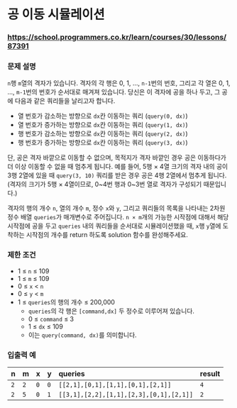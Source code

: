 # 공 이동 시뮬레이션

### https://school.programmers.co.kr/learn/courses/30/lessons/87391

### 문제 설명

`n`행 `m`열의 격자가 있습니다. 격자의 각 행은 0, 1, ..., `n-1`번의 번호, 그리고 각 열은 0, 1, ..., `m-1`번의 번호가 순서대로 매겨져 있습니다. 당신은 이 격자에 공을 하나 두고, 그 공에 다음과 같은 쿼리들을 날리고자 합니다.

-   열 번호가 감소하는 방향으로 `dx`칸 이동하는 쿼리 (`query(0, dx)`)
-   열 번호가 증가하는 방향으로 `dx`칸 이동하는 쿼리 (`query(1, dx)`)
-   행 번호가 감소하는 방향으로 `dx`칸 이동하는 쿼리 (`query(2, dx)`)
-   행 번호가 증가하는 방향으로 `dx`칸 이동하는 쿼리 (`query(3, dx)`)

단, 공은 격자 바깥으로 이동할 수 없으며, 목적지가 격자 바깥인 경우 공은 이동하다가 더 이상 이동할 수 없을 때 멈추게 됩니다. 예를 들어, 5행 × 4열 크기의 격자 내의 공이 3행 2열에 있을 때 `query(3, 10)` 쿼리를 받은 경우 공은 4행 2열에서 멈추게 됩니다. (격자의 크기가 5행 × 4열이므로, 0~4번 행과 0~3번 열로 격자가 구성되기 때문입니다.)

격자의 행의 개수 `n`, 열의 개수 `m`, 정수 `x`와 `y`, 그리고 쿼리들의 목록을 나타내는 2차원 정수 배열 `queries`가 매개변수로 주어집니다. `n × m`개의 가능한 시작점에 대해서 해당 시작점에 공을 두고 `queries` 내의 쿼리들을 순서대로 시뮬레이션했을 때, `x`행 `y`열에 도착하는 시작점의 개수를 return 하도록 solution 함수를 완성해주세요.

### 제한 조건

-   1 ≤ `n` ≤ 109
-   1 ≤ `m` ≤ 109
-   0 ≤ `x` < `n`
-   0 ≤ `y` < `m`
-   1 ≤ `queries`의 행의 개수 ≤ 200,000
    -   `queries`의 각 행은 `[command,dx]` 두 정수로 이루어져 있습니다.
    -   0 ≤ `command` ≤ 3
    -   1 ≤ `dx` ≤ 109
    -   이는 `query(command, dx)`를 의미합니다.

### 입출력 예

| n   | m   | x   | y   | queries                                 | result |
| :-- | :-- | :-- | :-- | :-------------------------------------- | :----- |
| `2` | `2` | `0` | `0` | `[[2,1],[0,1],[1,1],[0,1],[2,1]]`       | `4`    |
| `2` | `5` | `0` | `1` | `[[3,1],[2,2],[1,1],[2,3],[0,1],[2,1]]` | `2`    |
